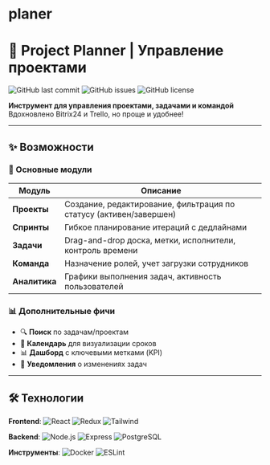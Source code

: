 # planer
# 🚀 Project Planner | Управление проектами  

![GitHub last commit](https://img.shields.io/github/last-commit/yourusername/project-planner?style=flat-square)
![GitHub issues](https://img.shields.io/github/issues/yourusername/project-planner?style=flat-square)
![GitHub license](https://img.shields.io/github/license/yourusername/project-planner?style=flat-square)

**Инструмент для управления проектами, задачами и командой**  
Вдохновлено Bitrix24 и Trello, но проще и удобнее!

---

## ✨ Возможности

### 📌 Основные модули
| Модуль       | Описание                                                                 |
|--------------|--------------------------------------------------------------------------|
| **Проекты**  | Создание, редактирование, фильтрация по статусу (активен/завершен)      |
| **Спринты**  | Гибкое планирование итераций с дедлайнами                               |
| **Задачи**   | Drag-and-drop доска, метки, исполнители, контроль времени               |
| **Команда**  | Назначение ролей, учет загрузки сотрудников                             |
| **Аналитика**| Графики выполнения задач, активность пользователей                      |

### 📊 Дополнительные фичи
- 🔍 **Поиск** по задачам/проектам
- 📅 **Календарь** для визуализации сроков
- 📊 **Дашборд** с ключевыми метками (KPI)
- 🔔 **Уведомления** о изменениях задач

---

## 🛠 Технологии

**Frontend**:
![React](https://img.shields.io/badge/React-18-blue?logo=react)
![Redux](https://img.shields.io/badge/Redux-Toolkit-purple?logo=redux)
![Tailwind](https://img.shields.io/badge/Tailwind_CSS-3.0-orange?logo=tailwind-css)

**Backend**:
![Node.js](https://img.shields.io/badge/Node.js-20-green?logo=node.js)
![Express](https://img.shields.io/badge/Express-4.0-lightgrey?logo=express)
![PostgreSQL](https://img.shields.io/badge/PostgreSQL-16-blue?logo=postgresql)

**Инструменты**:
![Docker](https://img.shields.io/badge/Docker-24.0-blue?logo=docker)
![ESLint](https://img.shields.io/badge/ESLint-8.0-purple?logo=eslint)
